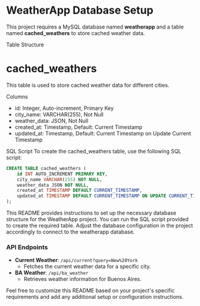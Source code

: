 # WeatherApp Database Setup
This project requires a MySQL database named **weatherapp** and a table named **cached_weathers** to store cached weather data.

Table Structure

# cached_weathers
This table is used to store cached weather data for different cities.

Columns
* id: Integer, Auto-increment, Primary Key
* city_name: VARCHAR(255), Not Null
* weather_data: JSON, Not Null
* created_at: Timestamp, Default: Current Timestamp
* updated_at: Timestamp, Default: Current Timestamp on Update Current Timestamp

SQL Script
To create the cached_weathers table, use the following SQL script:

```sql
CREATE TABLE cached_weathers (
    id INT AUTO_INCREMENT PRIMARY KEY,
    city_name VARCHAR(255) NOT NULL,
    weather_data JSON NOT NULL,
    created_at TIMESTAMP DEFAULT CURRENT_TIMESTAMP,
    updated_at TIMESTAMP DEFAULT CURRENT_TIMESTAMP ON UPDATE CURRENT_TIMESTAMP
);
```
This README provides instructions to set up the necessary database structure for the WeatherApp project. You can run the SQL script provided to create the required table. Adjust the database configuration in the project accordingly to connect to the weatherapp database.

### API Endpoints

- **Current Weather**: `/api/current?query=New%20York`
  - Fetches the current weather data for a specific city.
- **BA Weather**: `/api/ba_weather`
  - Retrieves weather information for Buenos Aires.

Feel free to customize this README based on your project's specific requirements and add any additional setup or configuration instructions.
